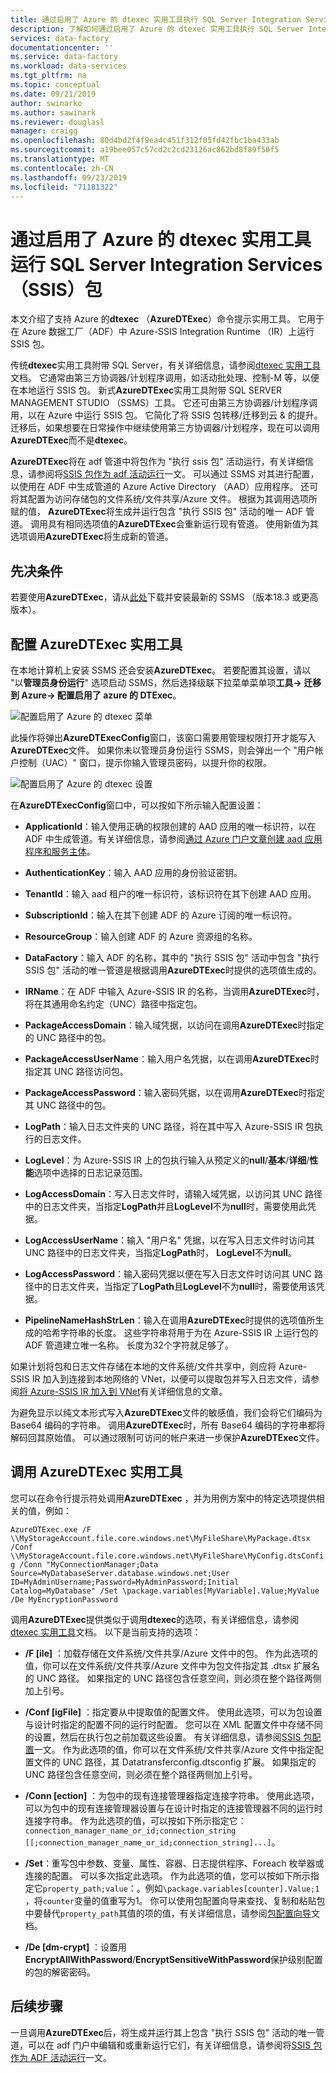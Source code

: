 ```yaml
---
title: 通过启用了 Azure 的 dtexec 实用工具执行 SQL Server Integration Services （SSIS）包 |Microsoft Docs
description: 了解如何通过启用了 Azure 的 dtexec 实用工具执行 SQL Server Integration Services （SSIS）包。
services: data-factory
documentationcenter: ''
ms.service: data-factory
ms.workload: data-services
ms.tgt_pltfrm: na
ms.topic: conceptual
ms.date: 09/21/2019
author: swinarko
ms.author: sawinark
ms.reviewer: douglasl
manager: craigg
ms.openlocfilehash: 80d4bd2f4f9ea4c451f312f05fd42fbc1ba433ab
ms.sourcegitcommit: a19bee057c57cd2c2cd23126ac862bd8f89f50f5
ms.translationtype: MT
ms.contentlocale: zh-CN
ms.lasthandoff: 09/23/2019
ms.locfileid: "71181322"
---
```

# <a name="run-sql-server-integration-services-ssis-packages-with-azure-enabled-dtexec-utility"></a>通过启用了 Azure 的 dtexec 实用工具运行 SQL Server Integration Services （SSIS）包
本文介绍了支持 Azure 的**dtexec** （**AzureDTExec**）命令提示实用工具。  它用于在 Azure 数据工厂（ADF）中 Azure-SSIS Integration Runtime （IR）上运行 SSIS 包。

传统**dtexec**实用工具附带 SQL Server，有关详细信息，请参阅[dtexec 实用工具](https://docs.microsoft.com/sql/integration-services/packages/dtexec-utility?view=sql-server-2017)文档。  它通常由第三方协调器/计划程序调用，如活动批处理、控制-M 等，以便在本地运行 SSIS 包。  新式**AzureDTExec**实用工具附带 SQL SERVER MANAGEMENT STUDIO （SSMS）工具。  它还可由第三方协调器/计划程序调用，以在 Azure 中运行 SSIS 包。  它简化了将 SSIS 包转移/迁移到云 & 的提升。  迁移后，如果想要在日常操作中继续使用第三方协调器/计划程序，现在可以调用**AzureDTExec**而不是**dtexec**。

**AzureDTExec**将在 adf 管道中将包作为 "执行 ssis 包" 活动运行，有关详细信息，请参阅将[SSIS 包作为 adf 活动运行](https://docs.microsoft.com/azure/data-factory/how-to-invoke-ssis-package-ssis-activity)一文。  可以通过 SSMS 对其进行配置，以使用在 ADF 中生成管道的 Azure Active Directory （AAD）应用程序。  还可将其配置为访问存储包的文件系统/文件共享/Azure 文件。  根据为其调用选项所赋的值， **AzureDTExec**将生成并运行包含 "执行 SSIS 包" 活动的唯一 ADF 管道。  调用具有相同选项值的**AzureDTExec**会重新运行现有管道。  使用新值为其选项调用**AzureDTExec**将生成新的管道。

## <a name="prerequisites"></a>先决条件
若要使用**AzureDTExec**，请从[此处](https://docs.microsoft.com/sql/ssms/download-sql-server-management-studio-ssms?view=sql-server-2017)下载并安装最新的 SSMS （版本18.3 或更高版本）。

## <a name="configure-azuredtexec-utility"></a>配置 AzureDTExec 实用工具
在本地计算机上安装 SSMS 还会安装**AzureDTExec**。  若要配置其设置，请以 "以**管理员身份运行**" 选项启动 SSMS，然后选择级联下拉菜单菜单项**工具-> 迁移到 Azure-> 配置启用了 azure 的 DTExec**。

![配置启用了 Azure 的 dtexec 菜单](media/how-to-invoke-ssis-package-azure-enabled-dtexec/ssms-azure-enabled-dtexec-menu.png)

此操作将弹出**AzureDTExecConfig**窗口，该窗口需要用管理权限打开才能写入**AzureDTExec**文件。  如果你未以管理员身份运行 SSMS，则会弹出一个 "用户帐户控制（UAC）" 窗口，提示你输入管理员密码，以提升你的权限。

![配置启用了 Azure 的 dtexec 设置](media/how-to-invoke-ssis-package-azure-enabled-dtexec/ssms-azure-enabled-dtexec-settings.png)

在**AzureDTExecConfig**窗口中，可以按如下所示输入配置设置：

- **ApplicationId**：输入使用正确的权限创建的 AAD 应用的唯一标识符，以在 ADF 中生成管道。有关详细信息，请参阅[通过 Azure 门户文章创建 aad 应用程序和服务主体](https://docs.microsoft.com/azure/active-directory/develop/howto-create-service-principal-portal)。

- **AuthenticationKey**：输入 AAD 应用的身份验证密钥。

- **TenantId**：输入 aad 租户的唯一标识符，该标识符在其下创建 AAD 应用。

- **SubscriptionId**：输入在其下创建 ADF 的 Azure 订阅的唯一标识符。

- **ResourceGroup**：输入创建 ADF 的 Azure 资源组的名称。

- **DataFactory**：输入 ADF 的名称，其中的 "执行 SSIS 包" 活动中包含 "执行 SSIS 包" 活动的唯一管道是根据调用**AzureDTExec**时提供的选项值生成的。

- **IRName**：在 ADF 中输入 Azure-SSIS IR 的名称，当调用**AzureDTExec**时，将在其通用命名约定（UNC）路径中指定包。

- **PackageAccessDomain**：输入域凭据，以访问在调用**AzureDTExec**时指定的 UNC 路径中的包。

- **PackageAccessUserName**：输入用户名凭据，以在调用**AzureDTExec**时指定其 UNC 路径访问包。

- **PackageAccessPassword**：输入密码凭据，以在调用**AzureDTExec**时指定其 UNC 路径中的包。

- **LogPath**：输入日志文件夹的 UNC 路径，将在其中写入 Azure-SSIS IR 包执行的日志文件。

- **LogLevel**：为 Azure-SSIS IR 上的包执行输入从预定义的**null**/**基本**/**详细**/**性能**选项中选择的日志记录范围。

- **LogAccessDomain**：写入日志文件时，请输入域凭据，以访问其 UNC 路径中的日志文件夹，当指定**LogPath**并且**LogLevel**不为**null**时，需要使用此凭据。

- **LogAccessUserName**：输入 "用户名" 凭据，以在写入日志文件时访问其 UNC 路径中的日志文件夹，当指定**LogPath**时， **LogLevel**不为**null**。

- **LogAccessPassword**：输入密码凭据以便在写入日志文件时访问其 UNC 路径中的日志文件夹，当指定了**LogPath**且**LogLevel**不为**null**时，需要使用该凭据。

- **PipelineNameHashStrLen**：输入在调用**AzureDTExec**时提供的选项值所生成的哈希字符串的长度。  这些字符串将用于为在 Azure-SSIS IR 上运行包的 ADF 管道建立唯一名称。  长度为32个字符就足够了。

如果计划将包和日志文件存储在本地的文件系统/文件共享中，则应将 Azure-SSIS IR 加入到连接到本地网络的 VNet，以便可以提取包并写入日志文件，请参阅[将 Azure-SSIS IR 加入到 VNet](https://docs.microsoft.com/azure/data-factory/join-azure-ssis-integration-runtime-virtual-network)有关详细信息的文章。

为避免显示以纯文本形式写入**AzureDTExec**文件的敏感值，我们会将它们编码为 Base64 编码的字符串。  调用**AzureDTExec**时，所有 Base64 编码的字符串都将解码回其原始值。  可以通过限制可访问的帐户来进一步保护**AzureDTExec**文件。

## <a name="invoke-azuredtexec-utility"></a>调用 AzureDTExec 实用工具
您可以在命令行提示符处调用**AzureDTExec** ，并为用例方案中的特定选项提供相关的值，例如：

`AzureDTExec.exe
  /F \\MyStorageAccount.file.core.windows.net\MyFileShare\MyPackage.dtsx
  /Conf \\MyStorageAccount.file.core.windows.net\MyFileShare\MyConfig.dtsConfig
  /Conn "MyConnectionManager;Data Source=MyDatabaseServer.database.windows.net;User ID=MyAdminUsername;Password=MyAdminPassword;Initial Catalog=MyDatabase"
  /Set \package.variables[MyVariable].Value;MyValue
  /De MyEncryptionPassword`

调用**AzureDTExec**提供类似于调用**dtexec**的选项，有关详细信息，请参阅[dtexec 实用工具](https://docs.microsoft.com/sql/integration-services/packages/dtexec-utility?view=sql-server-2017)文档。  以下是当前支持的选项：

- **/F [ile]** ：加载存储在文件系统/文件共享/Azure 文件中的包。  作为此选项的值，你可以在文件系统/文件共享/Azure 文件中为包文件指定其 .dtsx 扩展名的 UNC 路径。  如果指定的 UNC 路径包含任意空间，则必须在整个路径两侧加上引号。

- **/Conf [igFile]** ：指定要从中提取值的配置文件。  使用此选项，可以为包设置与设计时指定的配置不同的运行时配置。  您可以在 XML 配置文件中存储不同的设置，然后在执行包之前加载这些设置。  有关详细信息，请参阅[SSIS 包配置](https://docs.microsoft.com/sql/integration-services/packages/package-configurations?view=sql-server-2017)一文。  作为此选项的值，你可以在文件系统/文件共享/Azure 文件中指定配置文件的 UNC 路径，其 Datatransferconfig.dtsconfig 扩展。  如果指定的 UNC 路径包含任意空间，则必须在整个路径两侧加上引号。

- **/Conn [ection]** ：为包中的现有连接管理器指定连接字符串。  使用此选项，可以为包中的现有连接管理器设置与在设计时指定的连接管理器不同的运行时连接字符串。  作为此选项的值，可以按如下所示指定它： `connection_manager_name_or_id;connection_string [[;connection_manager_name_or_id;connection_string]...]`。

- **/Set**：重写包中参数、变量、属性、容器、日志提供程序、Foreach 枚举器或连接的配置。  可以多次指定此选项。  作为此选项的值，您可以按如下所示指定它`property_path;value`：。例如`\package.variables[counter].Value;1` ，将`counter`变量的值重写为1。  你可以使用包配置向导来查找、复制和粘贴包中要替代`property_path`其值的项的值，有关详细信息，请参阅[包配置向导](https://docs.microsoft.com/sql/integration-services/package-configuration-wizard-ui-reference?view=sql-server-2014)文档。

- **/De [dm-crypt]** ：设置用**EncryptAllWithPassword**/**EncryptSensitiveWithPassword**保护级别配置的包的解密密码。

## <a name="next-steps"></a>后续步骤
一旦调用**AzureDTExec**后，将生成并运行其上包含 "执行 SSIS 包" 活动的唯一管道，可以在 adf 门户中编辑和或重新运行它们，有关详细信息，请参阅将[SSIS 包作为 ADF 活动运行](https://docs.microsoft.com/azure/data-factory/how-to-invoke-ssis-package-ssis-activity)一文。
